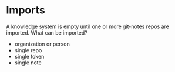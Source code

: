 # Imports
A knowledge system is empty until one or more git-notes repos are imported. What can be imported?
* organization or person
* single repo
* single token
* single note

